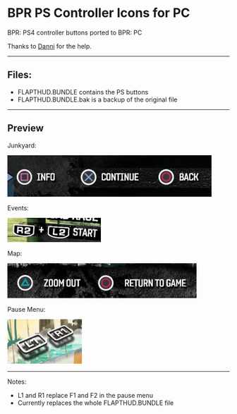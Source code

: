 # BPR PS Controller Icons for PC
BPR: PS4 controller buttons ported to BPR: PC

Thanks to [Danni](https://github.com/Danni-isHere) for the help.

---

## Files:
- FLAPTHUD.BUNDLE contains the PS buttons
- FLAPTHUD.BUNDLE.bak is a backup of the original file

---

## Preview

Junkyard:

![Buttons in Junkyard](https://raw.githubusercontent.com/axe-icu/bpr-pc-ps4buttons/main/img/0.png)

Events:

![Buttons in Junkyard](https://raw.githubusercontent.com/axe-icu/bpr-pc-ps4buttons/main/img/1.png)

Map:

![Buttons in Junkyard](https://raw.githubusercontent.com/axe-icu/bpr-pc-ps4buttons/main/img/2.png)

Pause Menu:

![Buttons in Junkyard](https://raw.githubusercontent.com/axe-icu/bpr-pc-ps4buttons/main/img/3.png)

---

Notes:
- L1 and R1 replace F1 and F2 in the pause menu
- Currently replaces the whole FLAPTHUD.BUNDLE file
